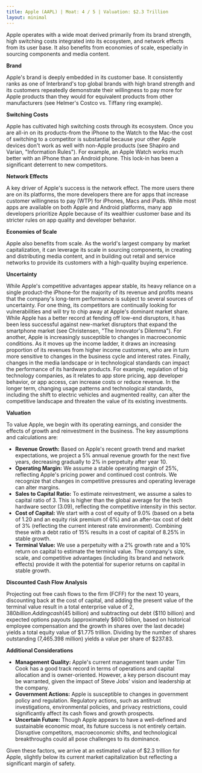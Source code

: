 ```yaml
---
title: Apple (AAPL) | Moat: 4 / 5 | Valuation: $2.3 Trillion
layout: minimal
---
```


Apple operates with a wide moat derived primarily from its brand strength, high switching costs integrated into its ecosystem, and network effects from its user base.  It also benefits from economies of scale, especially in sourcing components and media content. 

**Brand**

Apple's brand is deeply embedded in its customer base. It consistently ranks as one of Interbrand's top global brands with high brand strength and its customers repeatedly demonstrate their willingness to pay more for Apple products than they would for equivalent products from other manufacturers (see Helmer's Costco vs. Tiffany ring example).

**Switching Costs**

Apple has cultivated high switching costs through its ecosystem. Once you are all-in on its products-from the iPhone to the Watch to the Mac-the cost of switching to a competitor is substantial because your other Apple devices don't work as well with non-Apple products (see Shapiro and Varian, "Information Rules"). For example, an Apple Watch works much better with an iPhone than an Android phone. This lock-in has been a significant deterrent to new competitors.

**Network Effects**

A key driver of Apple's success is the network effect. The more users there are on its platforms, the more developers there are for apps that increase customer willingness to pay (WTP) for iPhones, Macs and iPads. While most apps are available on both Apple and Android platforms, many app developers prioritize Apple because of its wealthier customer base and its stricter rules on app quality and developer behavior.

**Economies of Scale**

Apple also benefits from scale. As the world's largest company by market capitalization, it can leverage its scale in sourcing components, in creating and distributing media content, and in building out retail and service networks to provide its customers with a high-quality buying experience.

**Uncertainty**

While Apple's competitive advantages appear stable, its heavy reliance on a single product-the iPhone-for the majority of its revenue and profits means that the company's long-term performance is subject to several sources of uncertainty.
For one thing, its competitors are continually looking for vulnerabilities and will try to chip away at Apple's dominant market share. While Apple has a better record at fending off low-end disruptors, it has been less successful against new-market disruptors that expand the smartphone market (see Christensen, "The Innovator's Dilemma").
For another, Apple is increasingly susceptible to changes in macroeconomic conditions. As it moves up the income ladder, it draws an increasing proportion of its revenues from higher income customers, who are in turn more sensitive to changes in the business cycle and interest rates.
Finally, changes in the media landscape or in technological standards can impact the performance of its hardware products. For example, regulation of big technology companies, as it relates to app store pricing, app developer behavior, or app access, can increase costs or reduce revenue. In the longer term, changing usage patterns and technological standards, including the shift to electric vehicles and augmented reality, can alter the competitive landscape and threaten the value of its existing investments.

**Valuation**

To value Apple, we begin with its operating earnings, and consider the effects of growth and reinvestment in the business. The key assumptions and calculations are:

* **Revenue Growth:** Based on Apple's recent growth trend and market expectations, we project a 5% annual revenue growth for the next five years, decreasing gradually to 2% in perpetuity after year 10.
* **Operating Margin:** We assume a stable operating margin of 25%, reflecting Apple's pricing power and continued cost controls. We recognize that changes in competitive pressures and operating leverage can alter margins.
* **Sales to Capital Ratio:** To estimate reinvestment, we assume a sales to capital ratio of 3. This is higher than the global average for the tech hardware sector (3.09), reflecting the competitive intensity in this sector.
* **Cost of Capital:** We start with a cost of equity of 9.0% (based on a beta of 1.20 and an equity risk premium of 6%) and an after-tax cost of debt of 3% (reflecting the current interest rate environment). Combining these with a debt ratio of 15% results in a cost of capital of 8.25% in stable growth.
* **Terminal Value:** We use a perpetuity with a 2% growth rate and a 10% return on capital to estimate the terminal value. The company's size, scale, and competitive advantages (including its brand and network effects) provide it with the potential for superior returns on capital in stable growth.

**Discounted Cash Flow Analysis**

Projecting out free cash flows to the firm (FCFF) for the next 10 years, discounting back at the cost of capital, and adding the present value of the terminal value result in a total enterprise value of $2,380 billion. Adding cash ($45 billion) and subtracting out debt ($110 billion) and expected options payouts (approximately $600 billion, based on historical employee compensation and the growth in shares over the last decade) yields a total equity value of $1.775 trillion. Dividing by the number of shares outstanding (7,465.398 million) yields a value per share of $237.83.


**Additional Considerations**

* **Management Quality:** Apple's current management team under Tim Cook has a good track record in terms of operations and capital allocation and is owner-oriented. However, a key person discount may be warranted, given the impact of Steve Jobs' vision and leadership at the company.
* **Government Actions:** Apple is susceptible to changes in government policy and regulation. Regulatory actions, such as antitrust investigations, environmental policies, and privacy restrictions, could significantly affect its cash flows and growth prospects.
* **Uncertain Future:** Though Apple appears to have a well-defined and sustainable economic moat, its future success is not entirely certain. Disruptive competitors, macroeconomic shifts, and technological breakthroughs could all pose challenges to its dominance.

Given these factors, we arrive at an estimated value of $2.3 trillion for Apple, slightly below its current market capitalization but reflecting a significant margin of safety. 
